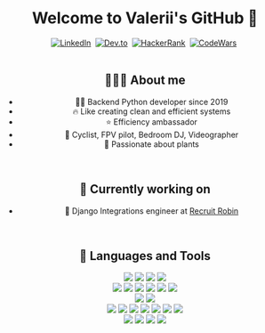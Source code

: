 <dev align="center">
  <h1 align="center">Welcome to Valerii's GitHub 👋</h1>
  <div align="center">
    <a href="https://www.linkedin.com/in/valerik-bychkov-61b919124"><img src="https://img.shields.io/badge/LinkedIn-0077B5?style=for-the-badge&logo=linkedin&logoColor=white" alt="LinkedIn" /></a>&nbsp;
    <a href="https://dev.to/made_by_nobody"><img src="https://img.shields.io/badge/dev.to-0A0A0A?style=for-the-badge&logo=dev.to&logoColor=white" alt="Dev.to" /></a>&nbsp;
    <a href="https://hackerrank.com/mrNoBoDy1042"><img src="https://img.shields.io/badge/-Hackerrank-2EC866?style=for-the-badge&logo=HackerRank&logoColor=white" alt="HackerRank" /></a>&nbsp;
    <a href="https://www.codewars.com/users/made_by_nobody"><img src="https://img.shields.io/badge/Codewars-B1361E?style=for-the-badge&logo=Codewars&logoColor=white" alt="CodeWars" /></a>&nbsp;
  </div>
  <br>
  <h2 align="center">👨🏻‍💻 About me</h2>
  <ul>
    <li> 🙋🏻 Backend Python developer since 2019</li>
    <li> 🔥 Like creating clean and efficient systems</li>
    <li> ⭐ Efficiency ambassador</li>
    <li> 🚀 Cyclist, FPV pilot, Bedroom DJ, Videographer </li>
    <li> 🌱 Passionate about plants </li>
  </ul>
  <br>
  <h2 align="center"> 💼 Currently working on</h3>
  <ul>
    <li> 🔎 Django Integrations engineer at <a href="https://www.recruitrobin.com/">Recruit Robin</a></li>
  </ul>
  <br>
  <h2 align="center"> 🧰 Languages and Tools</h2>
  <div align="center">
    <img src="https://img.shields.io/badge/Python-3776AB?style=for-the-badge&logo=python&logoColor=white" />
    <img src="https://img.shields.io/badge/Django-092E20?style=for-the-badge&logo=django&logoColor=white" />
    <img src="https://img.shields.io/badge/FastApi-009485?style=for-the-badge&logo=fastapi&logoColor=white" />
    <img src="https://img.shields.io/badge/AIOHTTP-2B579A?style=for-the-badge&logo=AIOHTTP&logoColor=white" />
    <br>
    <img src="https://img.shields.io/badge/NGINX-009639?style=for-the-badge&logo=nginx&logoColor=white" />
    <img src="https://img.shields.io/badge/Gunicorn-499848?style=for-the-badge&logo=gunicorn&logoColor=white" />
    <img src="https://img.shields.io/badge/RabbitMQ-FF6600?style=for-the-badge&logo=rabbitmq&logoColor=white" />
    <img src="https://img.shields.io/badge/Celery-37814A?style=for-the-badge&logo=celery&logoColor=white" />
    <img src="https://img.shields.io/badge/Jupyter-F37626?style=for-the-badge&logo=jupyter&logoColor=white" />
    <img src="https://img.shields.io/badge/Pandas-150458?style=for-the-badge&logo=pandas&logoColor=white" />
    <br>
    <img src="https://img.shields.io/badge/PostgreSQL-316192?style=for-the-badge&logo=postgresql&logoColor=white" />
    <img src="https://img.shields.io/badge/Metabase-509EE3?style=for-the-badge&logo=metabase&logoColor=white" />
    <br>
    <img src="https://img.shields.io/badge/Jenkins-D24939?style=for-the-badge&logo=jenkins&logoColor=white" />
    <img src="https://img.shields.io/badge/CircleCI-343434?style=for-the-badge&logo=circleci&logoColor=white" />
    <img src="https://img.shields.io/badge/Sentry-362D59?style=for-the-badge&logo=sentry&logoColor=white" />
    <img src="https://img.shields.io/badge/GitHub-181717?style=for-the-badge&logo=github&logoColor=white" />
    <img src="https://img.shields.io/badge/Jira-0052CC?style=for-the-badge&logo=jira&logoColor=white" />
    <img src="https://img.shields.io/badge/Slack-4A154B?style=for-the-badge&logo=slack&logoColor=white" />
    <img src="https://img.shields.io/badge/Notion-000000?style=for-the-badge&logo=notion&logoColor=white" />
    <br>
    <img src="https://img.shields.io/badge/macOS-000000?style=for-the-badge&logo=macos&logoColor=white" />
    <img src="https://img.shields.io/badge/VSCode-007ACC?style=for-the-badge&logo=visualstudiocode&logoColor=white" />
    <img src="https://img.shields.io/badge/Iterm-000000?style=for-the-badge&logo=iterm2&logoColor=white" />
    <img src="https://img.shields.io/badge/Git-F05032?style=for-the-badge&logo=git&logoColor=white" />
  </div>
  
  
</div>

